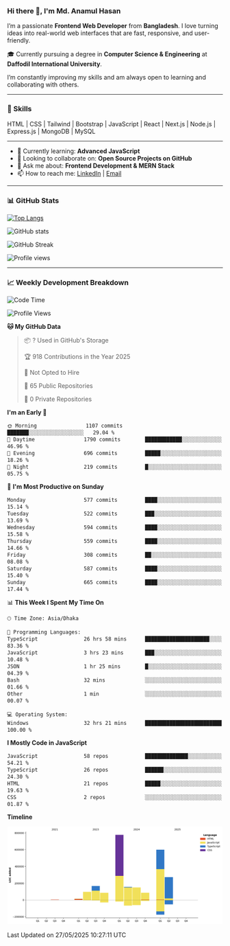 ### Hi there 👋, I'm Md. Anamul Hasan

I’m a passionate **Frontend Web Developer** from **Bangladesh**. I love turning ideas into real-world web interfaces that are fast, responsive, and user-friendly.

🎓 Currently pursuing a degree in **Computer Science & Engineering** at **Daffodil International University**.

I’m constantly improving my skills and am always open to learning and collaborating with others.

---

### 🚀 Skills
HTML | CSS | Tailwind | Bootstrap | JavaScript | React | Next.js | Node.js | Express.js | MongoDB | MySQL 

---

- 🌱 Currently learning: **Advanced JavaScript**
- 👯 Looking to collaborate on: **Open Source Projects on GitHub**
- 💬 Ask me about: **Frontend Development & MERN Stack**
- 📫 How to reach me: [LinkedIn](https://www.linkedin.com/in/mdanamulhasan201) | [Email](mailto:anamulhasan3625@gmail.com)

---

### 📊 GitHub Stats

[![Top Langs](https://github-readme-stats.vercel.app/api/top-langs/?username=mdanamulhasan201&layout=compact)](https://github.com/anuraghazra/github-readme-stats)

![GitHub stats](https://github-readme-stats.vercel.app/api?username=mdanamulhasan201&show_icons=true&count_private=true&theme=tokyonight)

![GitHub Streak](https://streak-stats.demolab.com?user=mdanamulhasan201&theme=tokyonight)

![Profile views](https://gpvc.arturio.dev/mdanamulhasan201)

---

### 📈 Weekly Development Breakdown

<!--START_SECTION:waka-->
![Code Time](http://img.shields.io/badge/Code%20Time-179%20hrs%2023%20mins-blue)

![Profile Views](http://img.shields.io/badge/Profile%20Views-0-blue)

**🐱 My GitHub Data** 

> 📦 ? Used in GitHub's Storage 
 > 
> 🏆 918 Contributions in the Year 2025
 > 
> 🚫 Not Opted to Hire
 > 
> 📜 65 Public Repositories 
 > 
> 🔑 0 Private Repositories 
 > 
**I'm an Early 🐤** 

```text
🌞 Morning                1107 commits        ███████░░░░░░░░░░░░░░░░░░   29.04 % 
🌆 Daytime                1790 commits        ████████████░░░░░░░░░░░░░   46.96 % 
🌃 Evening                696 commits         █████░░░░░░░░░░░░░░░░░░░░   18.26 % 
🌙 Night                  219 commits         █░░░░░░░░░░░░░░░░░░░░░░░░   05.75 % 
```
📅 **I'm Most Productive on Sunday** 

```text
Monday                   577 commits         ████░░░░░░░░░░░░░░░░░░░░░   15.14 % 
Tuesday                  522 commits         ███░░░░░░░░░░░░░░░░░░░░░░   13.69 % 
Wednesday                594 commits         ████░░░░░░░░░░░░░░░░░░░░░   15.58 % 
Thursday                 559 commits         ████░░░░░░░░░░░░░░░░░░░░░   14.66 % 
Friday                   308 commits         ██░░░░░░░░░░░░░░░░░░░░░░░   08.08 % 
Saturday                 587 commits         ████░░░░░░░░░░░░░░░░░░░░░   15.40 % 
Sunday                   665 commits         ████░░░░░░░░░░░░░░░░░░░░░   17.44 % 
```


📊 **This Week I Spent My Time On** 

```text
🕑︎ Time Zone: Asia/Dhaka

💬 Programming Languages: 
TypeScript               26 hrs 58 mins      █████████████████████░░░░   83.36 % 
JavaScript               3 hrs 23 mins       ███░░░░░░░░░░░░░░░░░░░░░░   10.48 % 
JSON                     1 hr 25 mins        █░░░░░░░░░░░░░░░░░░░░░░░░   04.39 % 
Bash                     32 mins             ░░░░░░░░░░░░░░░░░░░░░░░░░   01.66 % 
Other                    1 min               ░░░░░░░░░░░░░░░░░░░░░░░░░   00.07 % 

💻 Operating System: 
Windows                  32 hrs 21 mins      █████████████████████████   100.00 % 
```

**I Mostly Code in JavaScript** 

```text
JavaScript               58 repos            ██████████████░░░░░░░░░░░   54.21 % 
TypeScript               26 repos            ██████░░░░░░░░░░░░░░░░░░░   24.30 % 
HTML                     21 repos            █████░░░░░░░░░░░░░░░░░░░░   19.63 % 
CSS                      2 repos             ░░░░░░░░░░░░░░░░░░░░░░░░░   01.87 % 
```



**Timeline**

![Lines of Code chart](https://raw.githubusercontent.com/mdanamulhasan201/mdanamulhasan201/main/assets/bar_graph.png)


 Last Updated on 27/05/2025 10:27:11 UTC
<!--END_SECTION:waka-->
